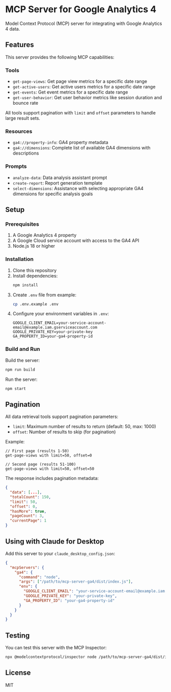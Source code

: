# MCP Server for Google Analytics 4

Model Context Protocol (MCP) server for integrating with Google Analytics 4 data.

## Features

This server provides the following MCP capabilities:

### Tools
- `get-page-views`: Get page view metrics for a specific date range
- `get-active-users`: Get active users metrics for a specific date range
- `get-events`: Get event metrics for a specific date range
- `get-user-behavior`: Get user behavior metrics like session duration and bounce rate

All tools support pagination with `limit` and `offset` parameters to handle large result sets.

### Resources
- `ga4://property-info`: GA4 property metadata
- `ga4://dimensions`: Complete list of available GA4 dimensions with descriptions

### Prompts
- `analyze-data`: Data analysis assistant prompt
- `create-report`: Report generation template
- `select-dimensions`: Assistance with selecting appropriate GA4 dimensions for specific analysis goals

## Setup

### Prerequisites

1. A Google Analytics 4 property
2. A Google Cloud service account with access to the GA4 API
3. Node.js 18 or higher

### Installation

1. Clone this repository
2. Install dependencies:
   ```bash
   npm install
   ```
3. Create `.env` file from example:
   ```bash
   cp .env.example .env
   ```
4. Configure your environment variables in `.env`:
   ```
   GOOGLE_CLIENT_EMAIL=your-service-account-email@example.iam.gserviceaccount.com
   GOOGLE_PRIVATE_KEY=your-private-key
   GA_PROPERTY_ID=your-ga4-property-id
   ```

### Build and Run

Build the server:
```bash
npm run build
```

Run the server:
```bash
npm start
```

## Pagination

All data retrieval tools support pagination parameters:

- `limit`: Maximum number of results to return (default: 50, max: 1000)
- `offset`: Number of results to skip (for pagination)

Example:
```
// First page (results 1-50)
get-page-views with limit=50, offset=0

// Second page (results 51-100)
get-page-views with limit=50, offset=50
```

The response includes pagination metadata:
```json
{
  "data": [...],
  "totalCount": 150,
  "limit": 50,
  "offset": 0,
  "hasMore": true,
  "pageCount": 3,
  "currentPage": 1
}
```

## Using with Claude for Desktop

Add this server to your `claude_desktop_config.json`:

```json
{
  "mcpServers": {
    "ga4": {
      "command": "node",
      "args": ["/path/to/mcp-server-ga4/dist/index.js"],
      "env": {
        "GOOGLE_CLIENT_EMAIL": "your-service-account-email@example.iam.gserviceaccount.com",
        "GOOGLE_PRIVATE_KEY": "your-private-key",
        "GA_PROPERTY_ID": "your-ga4-property-id"
      }
    }
  }
}
```

## Testing

You can test this server with the MCP Inspector:

```bash
npx @modelcontextprotocol/inspector node /path/to/mcp-server-ga4/dist/index.js
```

## License

MIT
